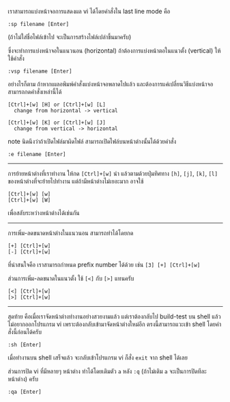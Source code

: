 ﻿เราสามารถแบ่งหน้าจอการแสดงผล vi ได้โดยคำสั่งใน last line mode คือ

	:sp filename [Enter]

(ถ้าไม่ใส่ชื่อไฟล์เข้าไป จะเป็นการสร้างไฟล์เปล่าขึ้นมาครับ)

ซึ่งจะทำการแบ่งหน้าจอในแนวนอน (horizontal) ถ้าต้องการแบ่งหน้าตอในแนวตั้ง (vertical) ให้ใช้คำสั่ง

	:vsp filename [Enter]

อย่างไรก็ตาม ถ้าหากเผลอพิมพ์คำสั่งแบ่งหน้าจอพลาดไปแล้ว และต้องการแค่เปลี่ยนวิธีแบ่งหน้าจอ สามารถกดคำสั่งเหล่านี้ได้

	[Ctrl]+[w] [H] or [Ctrl]+[w] [L]
	  change from horizontal -> vertical

	[Ctrl]+[w] [K] or [Ctrl]+[w] [J] 
	  change from vertical -> horizontal

note นิดนึงว่าถ้าเปิดไฟล์มาผิดไฟล์ สามารถเปิดไฟล์บนหน้าต่างนั้นได้ด้วยคำสั่ง

	:e filename [Enter]

---

การย้ายหน้าต่างที่เราทำงาน ให้กด `[Ctrl]+[w]` นำ แล้วตามด้วยปุ่มทิศทาง `[h]`, `[j]`, `[k]`, `[l]` ของหน้าต่างที่จะย้ายไปทำงาน แต่ถ้ามีหน้าต่างไม่เยอะมาก อาจใช้

	[Ctrl]+[w] [w]
	[Ctrl]+[w] [W]

เพื่อสลับระหว่างหน้าต่างได้เช่นกัน

---

การเพิ่ม-ลดขนาดหน้าต่างในแนวนอน สามารถทำได้โดยกด

	[+] [Ctrl]+[w]
	[-] [Ctrl]+[w]

ที่น่าสนใจคือ เราสามารถกำหนด prefix number ได้ด้วย เช่น `[3] [+] [Ctrl]+[w]`

ส่วนการเพิ่ม-ลดขนาดในแนวตั้ง ใช้ `[<]` กับ `[>]` แทนครับ

	[<] [Ctrl]+[w]
	[>] [Ctrl]+[w]

---

สุดท้าย คือเมื่อเราจัดหน้าต่างทำงานอย่างสวยงามแล้ว แต่เราต้องกลับไป build-test บน shell แล้วไม่อยากออกโปรแกรม vi เพราะต้องกลับเข้ามาจัดหน้าต่างใหม่อีก ตรงนี้สามารถแวะเข้า shell โดยคำสั่งนี้ก่อนได้ครับ

	:sh [Enter]

เมื่อทำงานบน shell เสร็จแล้ว จะกลับเข้าโปรแกรม vi ก็สั่ง `exit` จาก shell ได้เลย

ส่วนการปิด vi ที่มีหลายๆ หน้าต่าง ทำได้โดยเติมตัว `a` หลัง `:q` (ถ้าไม่เติม `a` จะเป็นการปิดทีละหน้าต่าง) ครับ

	:qa [Enter]
